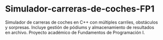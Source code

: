 # Simulador-carreras-de-coches-FP1
Simulador de carreras de coches en C++ con múltiples carriles, obstáculos y sorpresas. Incluye gestión de pódiums y almacenamiento de resultados en archivo. Proyecto académico de Fundamentos de Programación I.

